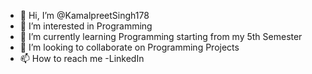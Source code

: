 - 👋 Hi, I’m @KamalpreetSingh178
- 👀 I’m interested in Programming
- 🌱 I’m currently learning Programming starting from my 5th Semester
- 💞️ I’m looking to collaborate on Programming Projects
- 📫 How to reach me -LinkedIn

<!---
KamalpreetSingh178/KamalpreetSingh178 is a ✨ special ✨ repository because its `README.md` (this file) appears on your GitHub profile.
You can click the Preview link to take a look at your changes.
--->
